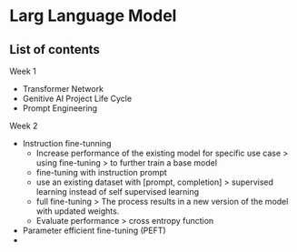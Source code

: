 # Larg Language Model  
## List of contents  
Week 1  
* Transformer Network
* Genitive AI Project Life Cycle
* Prompt Engineering
  
Week 2
* Instruction fine-tunning
  * Increase performance of the existing model for specific use case > using fine-tuning > to further train a base model
  * fine-tuning with instruction prompt
  * use an existing dataset with [prompt, completion] > supervised learning instead of self supervised learning
  * full fine-tuning > The process results in a new version of the model with updated weights.
  * Evaluate performance > cross entropy function 
* Parameter efficient fine-tuning (PEFT)
* 
